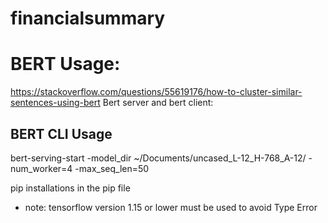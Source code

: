 # financialsummary

# BERT Usage: 
https://stackoverflow.com/questions/55619176/how-to-cluster-similar-sentences-using-bert
Bert server and bert client: 

## BERT CLI Usage
bert-serving-start -model_dir ~/Documents/uncased_L-12_H-768_A-12/ -num_worker=4 -max_seq_len=50

pip installations in the pip file
* note: tensorflow version 1.15 or lower must be used to avoid Type Error 


